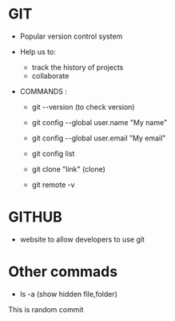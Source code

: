# GIT 

- Popular version control system
- Help us to:
    - track the history of projects
    - collaborate
    
- COMMANDS :
    - git --version (to check version)
    
    - git config --global user.name "My name"
    - git config --global user.email "My email"
    - git config list

    - git clone "link" (clone)

    - git remote -v



# GITHUB

- website to allow developers to use git

# Other commads

- ls -a (show hidden file,folder)


This is random commit